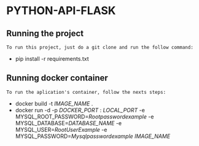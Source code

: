 # PYTHON-API-FLASK
## Running the project
    To run this project, just do a git clone and run the follow command:
-   pip install -r requirements.txt

## Running docker container
    To run the aplication's container, follow the nexts steps:
-   docker build -t *IMAGE_NAME* .
-   docker run -d -p *DOCKER_PORT* : *LOCAL_PORT* -e MYSQL_ROOT_PASSWORD=*Rootpasswordexample* -e MYSQL_DATABASE=*DATABASE_NAME* -e MYSQL_USER=*RootUserExample* -e MYSQL_PASSWORD=*Mysqlpasswordexample* *IMAGE_NAME*